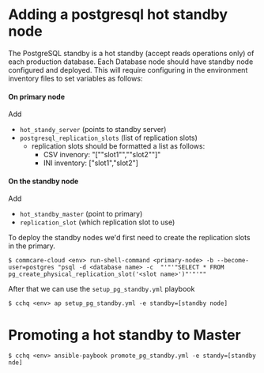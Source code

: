 # Adding a postgresql hot standby node

The PostgreSQL standby is a hot standby (accept reads operations only) of each production database. Each Database node should have standby node configured and deployed. This will require configuring in the environment inventory files to set variables as follows:

 #### On primary node 
 Add
  * `hot_standy_server` (points to standby server)
  * `postgresql_replication_slots` (list of replication slots)
    * replication slots should be formatted a list as follows:
      * CSV invenory: "[""slot1"",""slot2""]"
      * INI inventory: ["slot1","slot2"]


#### On the standby node 
Add
* `hot_standby_master` (point to primary)
* `replication_slot` (which replication slot to use)

To deploy the standby nodes we'd first need to create the replication slots in the primary.

```
$ commcare-cloud <env> run-shell-command <primary-node> -b --become-user=postgres "psql -d <database name> -c  "'"'"SELECT * FROM pg_create_physical_replication_slot('<slot name>')"'"'""
```

After that we can use the `setup_pg_standby.yml` playbook
```
$ cchq <env> ap setup_pg_standby.yml -e standby=[standby node]
```


# Promoting a hot standby to Master
```
$ cchq <env> ansible-paybook promote_pg_standby.yml -e standy=[standby nde]
```
